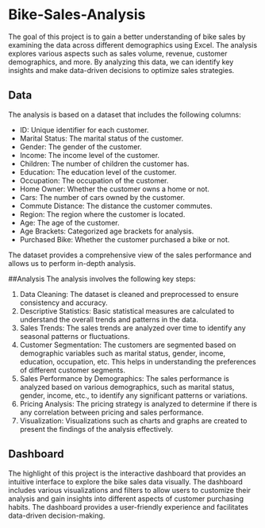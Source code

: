 # Bike-Sales-Analysis

The goal of this project is to gain a better understanding of bike sales by examining the data across different demographics using Excel. The analysis explores various aspects such as sales volume, revenue, customer demographics, and more. By analyzing this data, we can identify key insights and make data-driven decisions to optimize sales strategies.

## Data
The analysis is based on a dataset that includes the following columns:

- ID: Unique identifier for each customer.
- Marital Status: The marital status of the customer.
- Gender: The gender of the customer.
- Income: The income level of the customer.
- Children: The number of children the customer has.
- Education: The education level of the customer.
- Occupation: The occupation of the customer.
- Home Owner: Whether the customer owns a home or not.
- Cars: The number of cars owned by the customer.
- Commute Distance: The distance the customer commutes.
- Region: The region where the customer is located.
- Age: The age of the customer.
- Age Brackets: Categorized age brackets for analysis.
- Purchased Bike: Whether the customer purchased a bike or not.

The dataset provides a comprehensive view of the sales performance and allows us to perform in-depth analysis.

##Analysis
The analysis involves the following key steps:

1. Data Cleaning: The dataset is cleaned and preprocessed to ensure consistency and accuracy.
2. Descriptive Statistics: Basic statistical measures are calculated to understand the overall trends and patterns in the data.
3. Sales Trends: The sales trends are analyzed over time to identify any seasonal patterns or fluctuations.
4. Customer Segmentation: The customers are segmented based on demographic variables such as marital status, gender, income, education, occupation, etc. This helps in understanding the preferences of different customer segments.
5. Sales Performance by Demographics: The sales performance is analyzed based on various demographics, such as marital status, gender, income, etc., to identify any significant patterns or variations.
6. Pricing Analysis: The pricing strategy is analyzed to determine if there is any correlation between pricing and sales performance.
7. Visualization: Visualizations such as charts and graphs are created to present the findings of the analysis effectively.


## Dashboard
The highlight of this project is the interactive dashboard that provides an intuitive interface to explore the bike sales data visually. The dashboard includes various visualizations and filters to allow users to customize their analysis and gain insights into different aspects of customer purchasing habits. The dashboard provides a user-friendly experience and facilitates data-driven decision-making.
